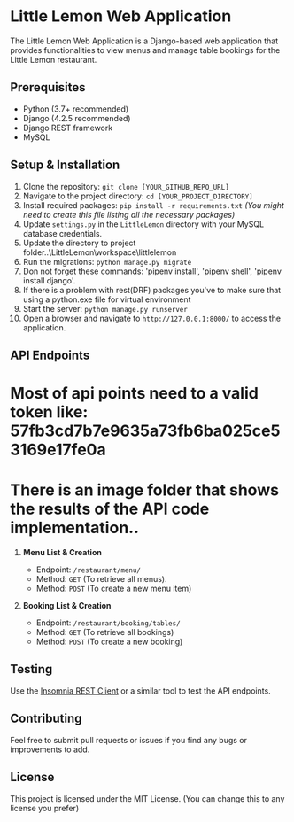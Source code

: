 # Little Lemon Web Application

The Little Lemon Web Application is a Django-based web application that provides functionalities to view menus and manage table bookings for the Little Lemon restaurant.

## Prerequisites

- Python (3.7+ recommended)
- Django (4.2.5 recommended)
- Django REST framework
- MySQL

## Setup & Installation

1. Clone the repository: `git clone [YOUR_GITHUB_REPO_URL]`
2. Navigate to the project directory: `cd [YOUR_PROJECT_DIRECTORY]`
3. Install required packages: `pip install -r requirements.txt` *(You might need to create this file listing all the necessary packages)*
4. Update `settings.py` in the `LittleLemon` directory with your MySQL database credentials.
5. Update the directory to project folder..\\LittleLemon\workspace\littlelemon
6. Run the migrations: `python manage.py migrate`
7. Don not forget these commands: 'pipenv install', 'pipenv shell', 'pipenv install django'.
8. If there is a problem with rest(DRF) packages you've to make sure that using a python.exe file for virtual environment
9. Start the server: `python manage.py runserver`
10. Open a browser and navigate to `http://127.0.0.1:8000/` to access the application.

## API Endpoints
# Most of api points need to a valid token like: 57fb3cd7b7e9635a73fb6ba025ce53169e17fe0a 
# There is an image folder that shows the results of the API code implementation..

1. **Menu List & Creation**
    - Endpoint: `/restaurant/menu/`
    - Method: `GET` (To retrieve all menus). 
    - Method: `POST` (To create a new menu item)

2. **Booking List & Creation**
    - Endpoint: `/restaurant/booking/tables/`
    - Method: `GET` (To retrieve all bookings)
    - Method: `POST` (To create a new booking)


## Testing

Use the [Insomnia REST Client](https://insomnia.rest/) or a similar tool to test the API endpoints.

## Contributing

Feel free to submit pull requests or issues if you find any bugs or improvements to add.

## License

This project is licensed under the MIT License. (You can change this to any license you prefer)
